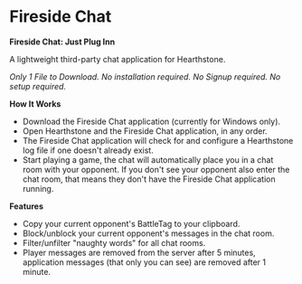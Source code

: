 # Fireside Chat
**Fireside Chat: Just Plug Inn**

A lightweight third-party chat application for Hearthstone.

*Only 1 File to Download. No installation required. No Signup required. No setup required.*

**How It Works**

* Download the Fireside Chat application (currently for Windows only).
* Open Hearthstone and the Fireside Chat application, in any order.
* The Fireside Chat application will check for and configure a Hearthstone log file if one doesn't already exist.
* Start playing a game, the chat will automatically place you in a chat room with your opponent. If you don't see your opponent also enter the chat room, that means they don't have the Fireside Chat application running.

**Features**

* Copy your current opponent's BattleTag to your clipboard.
* Block/unblock your current opponent's messages in the chat room.
* Filter/unfilter "naughty words" for all chat rooms.
* Player messages are removed from the server after 5 minutes, application messages (that only you can see) are removed after 1 minute.
